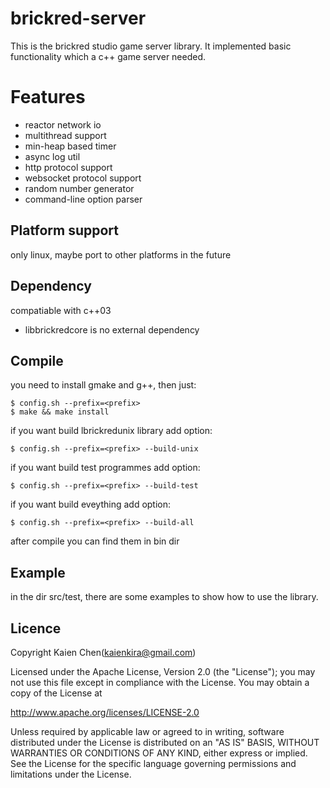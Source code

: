 brickred-server
===============
This is the brickred studio game server library.
It implemented basic functionality which a c++ game server needed.

Features
========
* reactor network io
* multithread support
* min-heap based timer
* async log util
* http protocol support
* websocket protocol support
* random number generator
* command-line option parser

Platform support
----------------
only linux, maybe port to other platforms in the future

Dependency
----------
compatiable with c++03
* libbrickredcore is no external dependency

Compile
-------
you need to install gmake and g++, then just:
```
$ config.sh --prefix=<prefix>
$ make && make install
```

if you want build lbrickredunix library add option:
```
$ config.sh --prefix=<prefix> --build-unix
```
if you want build test programmes add option:
```
$ config.sh --prefix=<prefix> --build-test
```
if you want build eveything add option:
```
$ config.sh --prefix=<prefix> --build-all
```

after compile you can find them in bin dir

Example
-------
in the dir src/test, there are some examples to show how to use the library.

Licence
-------
Copyright Kaien Chen(kaienkira@gmail.com)

Licensed under the Apache License, Version 2.0 (the "License");
you may not use this file except in compliance with the License.
You may obtain a copy of the License at

http://www.apache.org/licenses/LICENSE-2.0

Unless required by applicable law or agreed to in writing, software
distributed under the License is distributed on an "AS IS" BASIS,
WITHOUT WARRANTIES OR CONDITIONS OF ANY KIND, either express or implied.
See the License for the specific language governing permissions and
limitations under the License.

